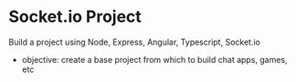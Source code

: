 # Socket.io Project
Build a project using Node, Express, Angular, Typescript, Socket.io

- objective: create a base project from which to build chat apps, games, etc
